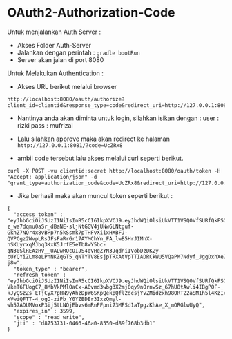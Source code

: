 # OAuth2-Authorization-Code

Untuk menjalankan Auth Server :

* Akses Folder Auth-Server
* Jalankan dengan perintah : `gradle bootRun`
* Server akan jalan di port 8080

Untuk Melakukan Authentication :

* Akses URL berikut melalui browser
```
http://localhost:8080/oauth/authorize?client_id=clientid&response_type=code&redirect_uri=http://127.0.0.1:8081
```
* Nantinya anda akan diminta untuk login, silahkan isikan dengan : 
user : rizki
pass : mufrizal

* Lalu silahkan approve maka akan redirect ke halaman `http://127.0.0.1:8081/?code=UcZRx8`
* ambil code tersebut lalu akses melalui curl seperti berikut.

```
curl -X POST -vu clientid:secret http://localhost:8080/oauth/token -H "Accept: application/json" -d "grant_type=authorization_code&code=UcZRx8&redirect_uri=http://127.0.0.1:8081"
```
* Jika berhasil maka akan muncul token seperti berikut :
```
{
  "access_token" : "eyJhbGciOiJSUzI1NiIsInR5cCI6IkpXVCJ9.eyJhdWQiOlsiUkVTT1VSQ0VfSURfQkFSQU5HIl0sInVzZXJfbmFtZSI6InJpemtpIiwic2NvcGUiOlsicmVhZCIsIndyaXRlIl0sImV4cCI6MTUwMzI5MzMxMywiYXV0aG9yaXRpZXMiOlsiUk9MRV9BRE1JTiIsIlJPTEVfVVNFUiJdLCJqdGkiOiJkODc1MzczMS0wNDY2LTQ2YTAtODU1MC1kODlmNzY4YjNkYjEiLCJjbGllbnRfaWQiOiJjbGllbnRpZCJ9.jSRI2zjn9Mqn5Hlot8IpO4Q_-z_wa7dqmu0aSr_dBaNE-sljNtGGV4jUNw6LNtguf-GkhZ7NQr4x8vBPp7n5kSsmk7pTHFvXiixHXBFJ-QVPCgz2WvpLRsJFsFaRrGr17AYMChYn_FA_lwB5HrJIMnX-hSKUyrxqMJbq3KxK5JrfE5eTb8wY5bc-qN30SlREAzHV__UALwROcOIJS4qVHqZYN3JqdniIVobDzDK2y-cUYQYiZLm8eLPnNKZqGT5_qNTYTV8EsjpTRXAtVpTTIADRCkWU5VQaPM7Ndyf_JggDxhXe20BnzzZH2att8m3XKBebJLv0w7G5kLLpfI-j8w",
  "token_type" : "bearer",
  "refresh_token" : "eyJhbGciOiJSUzI1NiIsInR5cCI6IkpXVCJ9.eyJhdWQiOlsiUkVTT1VSQ0VfSURfQkFSQU5HIl0sInVzZXJfbmFtZSI6InJpemtpIiwic2NvcGUiOlsicmVhZCIsIndyaXRlIl0sImF0aSI6ImQ4NzUzNzMxLTA0NjYtNDZhMC04NTUwLWQ4OWY3NjhiM2RiMSIsImV4cCI6MTUwMzI5MzMxMywiYXV0aG9yaXRpZXMiOlsiUk9MRV9BRE1JTiIsIlJPTEVfVVNFUiJdLCJqdGkiOiI5OWU2M2QyNi02M2E1LTQ3NWEtOWE4MC05ZjJhNjZiYzBmNWMiLCJjbGllbnRfaWQiOiJjbGllbnRpZCJ9.hPZZFhaNyZAPDZE89xw8iwGGXBeSaLcHujRqvuS_7J6LqdfogvlgevYdO_Y3yCN3zrVfozYLW1vmCtZ_VLToru2Ph-VkeT6FUogC7_8MbVkPMlOaCx-A0vmd3wbg3X2mj0qy9nOrnwSz_67hU8tAwli4IBgPOF-kJyQSzZs_ETjCyX7pHN9yAhzDpW6SKpQekpQfl2dcsjYvZMidzxh98ORT22aSM1h5l4KzIxY71kgBrmL5Rp-xVwiQFTT-4_ogO-ziPb_Y0YZBDEr3IxzQmyl-wh57ADUMVoxP3ij5tLNOjEbvs6mRnPFpni73MFSd1aTpgzKhAe_X_mORGlwUyQ",
  "expires_in" : 3599,
  "scope" : "read write",
  "jti" : "d8753731-0466-46a0-8550-d89f768b3db1"
}
```

